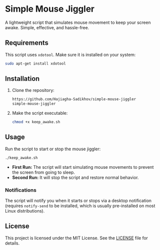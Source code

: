 # Simple Mouse Jiggler

A lightweight script that simulates mouse movement to keep your screen awake. Simple, effective, and hassle-free.

## Requirements

This script uses `xdotool`. Make sure it is installed on your system:
```bash
sudo apt-get install xdotool
```

## Installation

1. Clone the repository:
    ```bash
    https://github.com/Hajiagha-Sadikhov/simple-mouse-jiggler
    simple-mouse-jiggler
    ```

2. Make the script executable:
    ```bash
    chmod +x keep_awake.sh
    ```

## Usage

Run the script to start or stop the mouse jiggler:
```bash
./keep_awake.sh
```

- **First Run:** The script will start simulating mouse movements to prevent the screen from going to sleep.  
- **Second Run:** It will stop the script and restore normal behavior.  

### Notifications

The script will notify you when it starts or stops via a desktop notification (requires `notify-send` to be installed, which is usually pre-installed on most Linux distributions).

## License
This project is licensed under the MIT License. See the [LICENSE](LICENSE) file for details.
```
